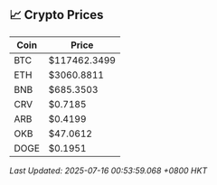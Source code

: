 ## 📈 Crypto Prices

| Coin | Price |
| ---- | ----- |
| BTC | $117462.3499 |
| ETH | $3060.8811 |
| BNB | $685.3503 |
| CRV | $0.7185 |
| ARB | $0.4199 |
| OKB | $47.0612 |
| DOGE | $0.1951 |

_Last Updated: 2025-07-16 00:53:59.068 +0800 HKT_